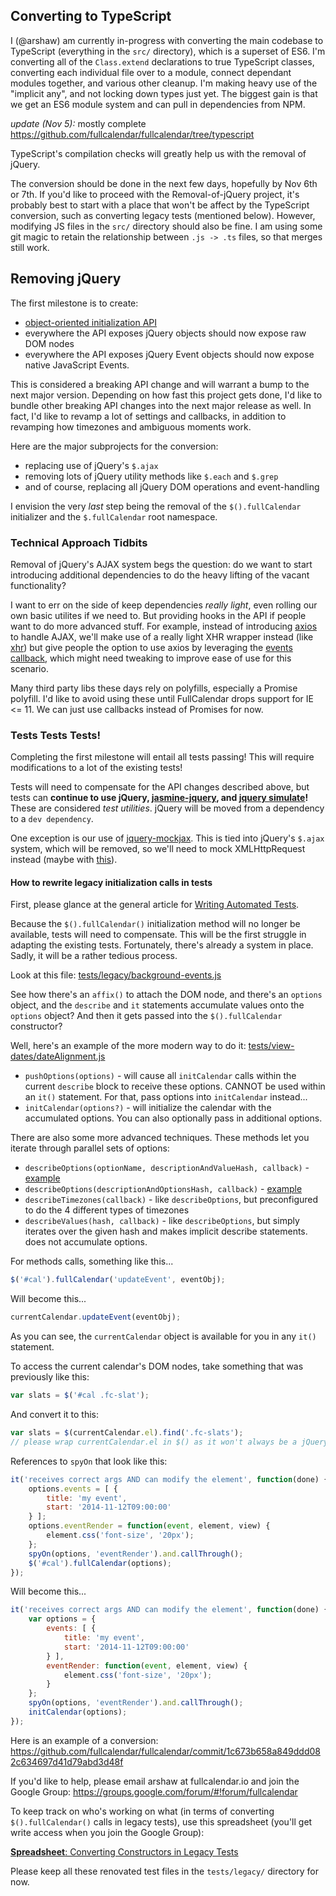 
## Converting to TypeScript

I (@arshaw) am currently in-progress with converting the main codebase to TypeScript (everything in the `src/` directory), which is a superset of ES6. I'm converting all of the `Class.extend` declarations to true TypeScript classes, converting each individual file over to a module, connect dependant modules together, and various other cleanup. I'm making heavy use of the "implicit any", and not locking down types just yet. The biggest gain is that we get an ES6 module system and can pull in dependencies from NPM.

*update (Nov 5):* mostly complete
https://github.com/fullcalendar/fullcalendar/tree/typescript

TypeScript's compilation checks will greatly help us with the removal of jQuery.

The conversion should be done in the next few days, hopefully by Nov 6th or 7th. If you'd like to proceed with the Removal-of-jQuery project, it's probably best to start with a place that won't be affect by the TypeScript conversion, such as converting legacy tests (mentioned below). However, modifying JS files in the `src/` directory should also be fine. I am using some git magic to retain the relationship between `.js -> .ts` files, so that merges still work.


## Removing jQuery

The first milestone is to create:

- [object-oriented initialization API](https://github.com/fullcalendar/fullcalendar/issues/3703)
- everywhere the API exposes jQuery objects should now expose raw DOM nodes
- everywhere the API exposes jQuery Event objects should now expose native JavaScript Events.

This is considered a breaking API change and will warrant a bump to the next major version. Depending on how fast this project gets done, I'd like to bundle other breaking API changes into the next major release as well. In fact, I'd like to revamp a lot of settings and callbacks, in addition to revamping how timezones and ambiguous moments work.

Here are the major subprojects for the conversion:

- replacing use of jQuery's `$.ajax`
- removing lots of jQuery utility methods like `$.each` and `$.grep`
- and of course, replacing all jQuery DOM operations and event-handling

I envision the very *last* step being the removal of the `$().fullCalendar` initializer and the `$.fullCalendar` root namespace.


### Technical Approach Tidbits

Removal of jQuery's AJAX system begs the question: do we want to start introducing additional dependencies to do the heavy lifting of the vacant functionality?

I want to err on the side of keep dependencies *really light*, even rolling our own basic utilites if we need to. But providing hooks in the API if people want to do more advanced stuff. For example, instead of introducing [axios](https://github.com/axios/axios) to handle AJAX, we'll make use of a really light XHR wrapper instead (like [xhr](https://github.com/naugtur/xhr)) but give people the option to use axios by leveraging the [events callback](https://fullcalendar.io/docs/event_data/events_function/), which might need tweaking to improve ease of use for this scenario.

Many third party libs these days rely on polyfills, especially a Promise polyfill. I'd like to avoid using these until FullCalendar drops support for IE <= 11. We can just use callbacks instead of Promises for now.


### Tests Tests Tests!

Completing the first milestone will entail all tests passing! This will require modifications to a lot of the existing tests!

Tests will need to compensate for the API changes described above, but tests can **continue to use jQuery, [jasmine-jquery](https://github.com/velesin/jasmine-jquery), and [jquery simulate](https://github.com/jquery/jquery-simulate)!** These are considered *test utilities*. jQuery will be moved from a dependency to a `dev dependency`.

One exception is our use of [jquery-mockjax](https://github.com/jakerella/jquery-mockjax). This is tied into jQuery's `$.ajax` system, which will be removed, so we'll need to mock XMLHttpRequest instead (maybe with [this](https://github.com/jameslnewell/xhr-mock)).


#### How to rewrite legacy initialization calls in tests

First, please glance at the general article for [Writing Automated Tests](https://github.com/fullcalendar/fullcalendar/wiki/Automated-Tests).

Because the `$().fullCalendar()` initialization method will no longer be available, tests will need to compensate. This will be the first struggle in adapting the existing tests. Fortunately, there's already a system in place. Sadly, it will be a rather tedious process.

Look at this file:
[tests/legacy/background-events.js](https://github.com/fullcalendar/fullcalendar/blob/v3.6.2/tests/legacy/background-events.js)

See how there's an `affix()` to attach the DOM node, and there's an `options` object, and the `describe` and `it` statements accumulate values onto the `options` object? And then it gets passed into the `$().fullCalendar` constructor?

Well, here's an example of the more modern way to do it:
[tests/view-dates/dateAlignment.js](https://github.com/fullcalendar/fullcalendar/blob/v3.6.2/tests/view-dates/dateAlignment.js)

- `pushOptions(options)` - will cause all `initCalendar` calls within the current `describe` block to receive these options. CANNOT be used within an `it()` statement. For that, pass options into `initCalendar` instead...
- `initCalendar(options?)` - will initialize the calendar with the accumulated options. You can also optionally pass in additional options.

There are also some more advanced techniques. These methods let you iterate through parallel sets of options:

- `describeOptions(optionName, descriptionAndValueHash, callback)` - [example](https://github.com/fullcalendar/fullcalendar/blob/v3.6.2/tests/view-dates/visibleRange.js#L13)
- `describeOptions(descriptionAndOptionsHash, callback)` - [example](https://github.com/fullcalendar/fullcalendar/blob/v3.6.2/tests/view-dates/dayCount.js#L8)
- `describeTimezones(callback)` - like `describeOptions`, but preconfigured to do the 4 different types of timezones
- `describeValues(hash, callback)` - like `describeOptions`, but simply iterates over the given hash and makes implicit describe statements. does not accumulate options.

For methods calls, something like this...

```js
$('#cal').fullCalendar('updateEvent', eventObj);
```

Will become this...

```js
currentCalendar.updateEvent(eventObj);
```

As you can see, the `currentCalendar` object is available for you in any `it()` statement.

To access the current calendar's DOM nodes, take something that was previously like this:

```js
var slats = $('#cal .fc-slat');
```

And convert it to this:

```js
var slats = $(currentCalendar.el).find('.fc-slats');
// please wrap currentCalendar.el in $() as it won't always be a jQuery object
```

References to `spyOn` that look like this:

```js
it('receives correct args AND can modify the element', function(done) {
	options.events = [ {
		title: 'my event',
		start: '2014-11-12T09:00:00'
	} ];
	options.eventRender = function(event, element, view) {
		element.css('font-size', '20px');
	};
	spyOn(options, 'eventRender').and.callThrough();
	$('#cal').fullCalendar(options);
});
```

Will become this...

```js
it('receives correct args AND can modify the element', function(done) {
	var options = {
		events: [ {
			title: 'my event',
			start: '2014-11-12T09:00:00'
		} ],
		eventRender: function(event, element, view) {
			element.css('font-size', '20px');
		}
	};
	spyOn(options, 'eventRender').and.callThrough();
	initCalendar(options);
});
```

Here is an example of a conversion:
https://github.com/fullcalendar/fullcalendar/commit/1c673b658a849ddd082c634697d41d79abd3d48f

If you'd like to help, please email arshaw at fullcalendar.io and join the Google Group:
https://groups.google.com/forum/#!forum/fullcalendar

To keep track on who's working on what (in terms of converting `$().fullCalendar()` calls in legacy tests), use this spreadsheet (you'll get write access when you join the Google Group):

[**Spreadsheet**: Converting Constructors in Legacy Tests](https://docs.google.com/spreadsheets/d/1QEeFl2vdaNqBqjCzIdTENXe9lzRpbLujHHEWO9ZvxBs/edit#gid=0)

Please keep all these renovated test files in the `tests/legacy/` directory for now.
